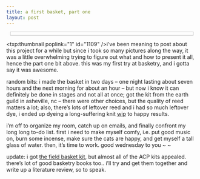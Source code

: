 ```yaml
---
title: a first basket, part one    
layout: post
---
```


<div style="text-align: center; border: 1px solid silver; padding-top: 8px; margin: 10px;">
  <txp:jmr_gallery category="551" />
</div>

<span class="pic"><txp:thumbnail poplink="1" id="1109" /></span>i&#8217;ve been meaning to post about this project for a while but since i took so many pictures along the way, it was a little overwhelming trying to figure out what and how to present it all, hence the part one bit above. this was my first try at basketry, and i gotta say it was awesome. 

random bits: i made the basket in two days &#8211; one night lasting about seven hours and the next morning for about an hour &#8211; but now i know it can definitely be done in stages and not all at once; got the kit from the earth guild in asheville, nc &#8211; there were other choices, but the quality of reed matters a lot; also, there&#8217;s lots of leftover reed and i had so much leftover dye, i ended up dyeing a long-suffering knit <acronym title="work in progress">wip</acronym> to happy results. 

i&#8217;m off to organize my room, catch up on emails, and finally confront my long long to-do list. first i need to make myself comfy, i.e. put good music on, burn some incense, make sure the cats are happy, and get myself a tall glass of water. then, it&#8217;s time to work. good wednesday to you ~ ~

update: i got [the field basket kit][1], but almost all of the <span class="caps">ACP</span> kits appealed. there&#8217;s lot of good basketry books too.. i&#8217;ll try and get them together and write up a literature review, so to speak.

 [1]: http://www.earthguild.com/products/basketry/baskits/baskkits.htm